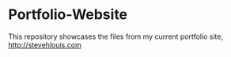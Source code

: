 # Portfolio-Website
This repository showcases the files from my current portfolio site, <http://stevehlouis.com>
